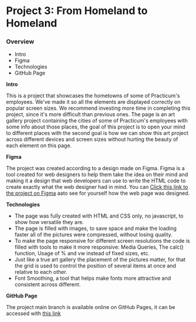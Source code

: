 # Project 3: From Homeland to Homeland

### Overview

- Intro
- Figma
- Technologies
- GitHub Page

**Intro**

This is a project that showcases the hometowns of some of Practicum's employees. We've made it so all the elements are displayed correctly on popular screen sizes. We recommend investing more time in completing this project, since it's more difficult than previous ones.
The page is an art gallery project containing the cities of some of Practicum's employees with some info about those places, the goal of this project is to open your mind to different places with the second goal is how we can show this art project across different devices and screen sizes without hurting the beauty of each element on this page.

**Figma**

The project was created according to a design made on Figma. Figma is a tool created for web designers to help them take the idea on their mind and making it a design that web developers can use to write the HTML code to create exactly what the web designer had in mind.
You can [Click this link to the project on Figma](https://www.figma.com/file/1zCYcflj6BJx5VqOvXU9nb/Sprint-3-From-Homeland-to-Homeland-desktop-mobile?node-id=0%3A1) aato see for yourself how the web page was designed.

**Technologies**

- The page was fully created with HTML and CSS only, no javascript, to show how versatile they are.
- The page is filled with images, to save space and make the loading faster all of the pictures were compressed, without losing quality.
- To make the page responsive for different screen resolutions the code is filled with tools to make it more responsive: Media Queries, The calc() function, Usage of % and vw instead of fixed sizes, etc.
- Just like a true art gallery the placement of the pictures matter, for that the grid is used to control the position of several items at once and relative to each other.
- Font Smoothing, a tool that helps make fonts more attractive and consistent across different.

**GitHub Page**

The project main branch is available online on GitHub Pages, it can be accessed with [this link](https://yotam7298.github.io/web_project_3/index.html)

